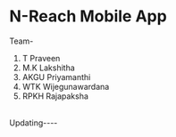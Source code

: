# N-Reach Mobile App
Team- <br>
1. T Praveen
2. M.K Lakshitha
3. AKGU Priyamanthi
4. WTK Wijegunawardana 
5. RPKH Rajapaksha <br><br>

Updating----<br>    <br>
